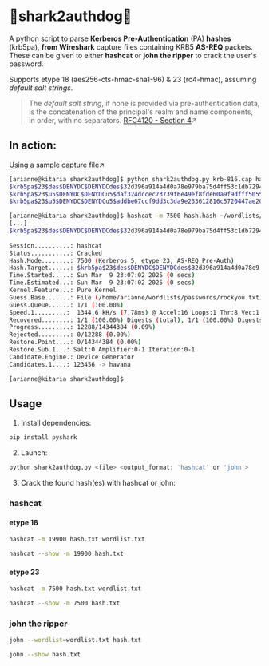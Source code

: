 # 🦈shark2authdog🌭

A python script to parse **Kerberos Pre-Authentication** (PA) **hashes** (krb5pa), **from Wireshark** capture files containing KRB5 **AS-REQ** packets. These can be given to either **hashcat** or **john the ripper** to crack the user's password.

Supports etype 18 (aes256-cts-hmac-sha1-96) & 23 (rc4-hmac), assuming *default salt strings*.

>The *default salt string*, if none is provided via pre-authentication data, is the concatenation of the principal's realm and name components, in order, with no separators.
[RFC4120 - Section 4](https://datatracker.ietf.org/doc/html/rfc4120#section-4)↗
## In action:

[Using a sample capture file](https://wiki.wireshark.org/SampleCaptures#kerberos-and-keytab-file-for-decryption)↗
```bash
[arianne@kitaria shark2authdog]$ python shark2authdog.py krb-816.cap hashcat
$krb5pa$23$des$DENYDC$DENYDCdes$32d396a914a4d0a78e979ba75d4ff53c1db7294141760fee05e434c12ecf8d5b9aa5839e09a2244893aff5f384f79c37883f154a
$krb5pa$23$u5$DENYDC$DENYDCu5$daf324dccec73739f6e49ef8fde60a9f9dfff50551ff5a7e969c6e395f18b842fb17c3b503df3025ab5a9dfc3031e893c4002008
$krb5pa$23$u5$DENYDC$DENYDCu5$addbe67ccf9dd3c3da9e233612816c5720447ae202cfe7a84a719e1ef70b93bcef49786f71319a93d60531fcb443f7e96039f540

[arianne@kitaria shark2authdog]$ hashcat -m 7500 hash.hash ~/wordlists/passwords/rockyou.txt
[...]
$krb5pa$23$des$DENYDC$DENYDCdes$32d396a914a4d0a78e979ba75d4ff53c1db7294141760fee05e434c12ecf8d5b9aa5839e09a2244893aff5f384f79c37883f154a:123
                                                          
Session..........: hashcat
Status...........: Cracked
Hash.Mode........: 7500 (Kerberos 5, etype 23, AS-REQ Pre-Auth)
Hash.Target......: $krb5pa$23$des$DENYDC$DENYDCdes$32d396a914a4d0a78e9...3f154a
Time.Started.....: Sun Mar  9 23:07:02 2025 (0 secs)
Time.Estimated...: Sun Mar  9 23:07:02 2025 (0 secs)
Kernel.Feature...: Pure Kernel
Guess.Base.......: File (/home/arianne/wordlists/passwords/rockyou.txt)
Guess.Queue......: 1/1 (100.00%)
Speed.1.........:  1344.6 kH/s (7.78ms) @ Accel:16 Loops:1 Thr:8 Vec:1
Recovered........: 1/1 (100.00%) Digests (total), 1/1 (100.00%) Digests (new)
Progress.........: 12288/14344384 (0.09%)
Rejected.........: 0/12288 (0.00%)
Restore.Point....: 0/14344384 (0.00%)
Restore.Sub.1...: Salt:0 Amplifier:0-1 Iteration:0-1
Candidate.Engine.: Device Generator
Candidates.1....: 123456 -> havana

[arianne@kitaria shark2authdog]$
```
## Usage

1. Install dependencies:
```bash
pip install pyshark
```
2. Launch:
```bash
python shark2authdog.py <file> <output_format: 'hashcat' or 'john'>
```
3. Crack the found hash(es) with hashcat or john:

### hashcat
#### etype 18
```bash
hashcat -m 19900 hash.txt wordlist.txt
```

```bash
hashcat --show -m 19900 hash.txt
```
#### etype 23
```bash
hashcat -m 7500 hash.txt wordlist.txt
```

```bash
hashcat --show -m 7500 hash.txt
```

### john the ripper
```bash
john --wordlist=wordlist.txt hash.txt
```
```bash
john --show hash.txt
```
